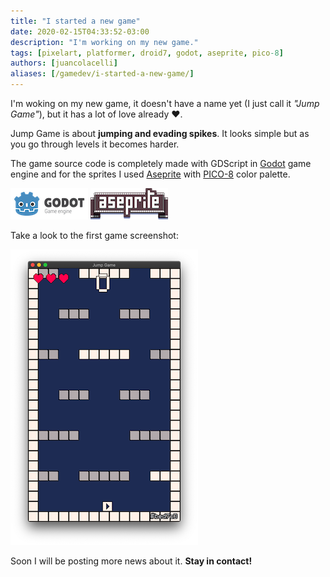 ```yaml
---
title: "I started a new game"
date: 2020-02-15T04:33:52-03:00
description: "I'm working on my new game."
tags: [pixelart, platformer, droid7, godot, aseprite, pico-8]
authors: [juancolacelli]
aliases: [/gamedev/i-started-a-new-game/]
---
```


I'm woking on my new game, it doesn't have a name yet (I just call it *"Jump Game"*), but it has a lot of love already &hearts;.

Jump Game is about **jumping and evading spikes**. It looks simple but as you go through levels it becomes harder.

The game source code is completely made with GDScript in [Godot](https://godotengine.org) game engine and for the sprites I used [Aseprite](https://aseprite.org/) with [PICO-8](https://lospec.com/palette-list/pico-8) color palette.

[![Godot](godot.png)](https://godotengine.org) [![Aseprite](aseprite.png)](https://aseprite.org)

Take a look to the first game screenshot:

![Game screenshot](screenshot.png)

Soon I will be posting more news about it. **Stay in contact!**
